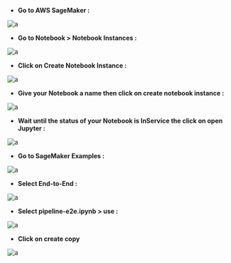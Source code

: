 

- **Go to AWS SageMaker :**

![a](https://user-images.githubusercontent.com/78825764/207560490-c5ffe4b4-e4ee-4e74-a36a-074f13f4691b.PNG)


- **Go to Notebook > Notebook Instances :**

![a](https://user-images.githubusercontent.com/78825764/207561093-84ed125b-d266-4ae4-9c05-6fd5737c0d8c.PNG)

- **Click on Create Notebook Instance :**

![a](https://user-images.githubusercontent.com/78825764/207561504-5908f71e-af4d-4c7d-ab26-57e77e67d511.PNG)

- **Give your Notebook a name then click on create notebook instance :**

![a](https://user-images.githubusercontent.com/78825764/207562422-e4eb7bc2-1ef2-4537-bf40-483e84d0f281.PNG)

- **Wait until the status of your Notebook is InService the click on open Jupyter :**
 

![a](https://user-images.githubusercontent.com/78825764/207563893-214334d7-0f55-43ab-a4cd-b5b10fd4a9e1.PNG)

- **Go to SageMaker Examples :**

![a](https://user-images.githubusercontent.com/78825764/207565365-46d55791-4bb8-4bb8-81df-b82f8f17848f.PNG)

- **Select End-to-End :**

![a](https://user-images.githubusercontent.com/78825764/207566637-b3040b5b-b69e-4a40-9e1f-9892b54ca234.PNG)

- **Select pipeline-e2e.ipynb > use :**

![a](https://user-images.githubusercontent.com/78825764/207567039-94221a5a-e4d8-4be8-b106-2c2de69a372f.PNG)

- **Click on create copy**

![a](https://user-images.githubusercontent.com/78825764/207567364-b9446318-e5fa-4253-9b6c-53bfdde0b6ff.PNG)

